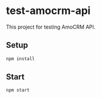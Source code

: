 # test-amocrm-api

This project for testing AmoCRM API.

## Setup

```bash
npm install
```

## Start

```bash
npm start
```
